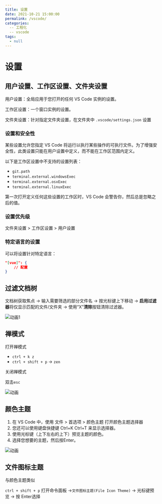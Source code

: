 ```yaml
---
title: 设置
date: 2021-10-21 15:00:00
permalink: /vscode/
categories: 
  -- 工程化
  -- vscode
tags: 
  - null
---
```


# 设置

## 用户设置、工作区设置、文件夹设置

用户设置：全局应用于您打开的任何 VS Code 实例的设置。

工作区设置：一个窗口实例的设置。

文件夹设置：针对指定文件夹设置，在文件夹中 `.vscode/settings.json` 设置

### 设置和安全性

某些设置允许您指定 VS Code 将运行以执行某些操作的可执行文件。为了增强安全性，此类设置只能在用户设置中定义，而不能在工作区范围内定义。

以下是工作区设置中不支持的设置列表：

- `git.path`
- `terminal.external.windowsExec`
- `terminal.external.osxExec`
- `terminal.external.linuxExec`

第一次打开定义任何这些设置的工作区时，VS Code 会警告你，然后总是忽略之后的值。

### 设置优先级

文件夹设置 > 工作区设置 > 用户设置

### 特定语言的设置

可以将设置针对特定语言：

```json
"[vue]": {
    // 配置
}
```

## 过滤文档树

文档树获取焦点 -> 输入需要筛选的部分文件名 -> 按光标键上下移动 -> **启用过滤器**将仅显示匹配的文件/文件夹 -> 使用“X”**清除**按钮清除过滤器。

![动画1](/img/48.gif)

## 禅模式

打开禅模式

* `ctrl + k z`  
* `ctrl + shift + p` -> `zen` 

关闭禅模式

双击`esc` 

![动画](/img/49.gif)

## 颜色主题

1. 在 VS Code 中，使用 文件 > 首选项  > 颜色主题 打开颜色主题选择器
2. 您还可以使用键盘快捷键 Ctrl+K Ctrl+T 来显示选择器。
3. 使用光标键（上下左右的上下）预览主题的颜色。
4. 选择您想要的主题，然后按Enter。

![动画](/img/50.gif)

## 文件图标主题

与颜色主题类似

`ctrl + shift + p` 打开命令面板 ->`文件图标主题(File Icon Theme)` -> 光标键预览 -> 按 Enter选择

